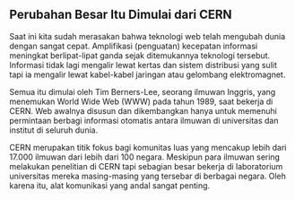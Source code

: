 ## Perubahan Besar Itu Dimulai dari CERN

Saat ini kita sudah merasakan bahwa teknologi web telah mengubah dunia dengan sangat cepat. Amplifikasi (penguatan) kecepatan informasi meningkat berlipat-lipat ganda sejak ditemukannya teknologi tersebut. Informasi tidak lagi mengalir lewat kertas dan sistem distribusi yang sulit tapi ia mengalir lewat kabel-kabel jaringan atau gelombang elektromagnet.

Semua itu dimulai oleh Tim Berners-Lee, seorang ilmuwan Inggris, yang menemukan World Wide Web (WWW) pada tahun 1989, saat bekerja di CERN. Web awalnya disusun dan dikembangkan hanya untuk memenuhi permintaan berbagi informasi otomatis antara ilmuwan di universitas dan institut di seluruh dunia. 

CERN merupakan titik fokus bagi komunitas luas yang mencakup lebih dari 17.000 ilmuwan dari lebih dari 100 negara. Meskipun para ilmuwan sering melakukan penelitian di CERN tapi sebagian besar bekerja di laboratorium universitas mereka masing-masing yang tersebar di berbagai negara. Oleh karena itu, alat komunikasi yang andal sangat penting.